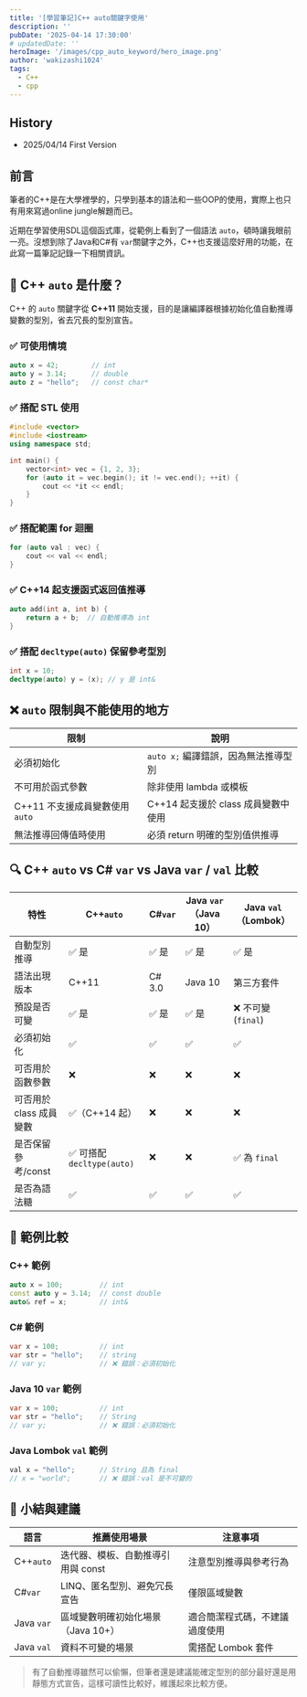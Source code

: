 ```yaml
---
title: '[學習筆記]C++ auto關鍵字使用'
description: ''
pubDate: '2025-04-14 17:30:00'
# updatedDate: ''
heroImage: '/images/cpp_auto_keyword/hero_image.png'
author: 'wakizashi1024'
tags:
  - C++
  - cpp
---
```

## History

- 2025/04/14 First Version

## 前言

筆者的C++是在大學裡學的，只學到基本的語法和一些OOP的使用，實際上也只有用來寫過online jungle解題而已。

近期在學習使用SDL這個函式庫，從範例上看到了一個語法 `auto`，頓時讓我眼前一亮。沒想到除了Java和C#有 `var`關鍵字之外，C++也支援這麼好用的功能，在此寫一篇筆記記錄一下相關資訊。

## 🧠 C++ `auto` 是什麼？

C++ 的 `auto` 關鍵字從 **C++11** 開始支援，目的是讓編譯器根據初始化值自動推導變數的型別，省去冗長的型別宣告。

### ✅ 可使用情境

```cpp
auto x = 42;        // int
auto y = 3.14;      // double
auto z = "hello";   // const char*
```

### ✅ 搭配 STL 使用

```cpp
#include <vector>
#include <iostream>
using namespace std;

int main() {
    vector<int> vec = {1, 2, 3};
    for (auto it = vec.begin(); it != vec.end(); ++it) {
        cout << *it << endl;
    }
}
```

### ✅ 搭配範圍 for 迴圈

```cpp
for (auto val : vec) {
    cout << val << endl;
}
```

### ✅ C++14 起支援函式返回值推導

```cpp
auto add(int a, int b) {
    return a + b;  // 自動推導為 int
}
```

### ✅ 搭配 `decltype(auto)` 保留參考型別

```cpp
int x = 10;
decltype(auto) y = (x); // y 是 int&
```

## ❌ `auto` 限制與不能使用的地方

| 限制                              | 說明                                   |
| --------------------------------- | -------------------------------------- |
| 必須初始化                        | `auto x;` 編譯錯誤，因為無法推導型別 |
| 不可用於函式參數                  | 除非使用 lambda 或模板                 |
| C++11 不支援成員變數使用 `auto` | C++14 起支援於 class 成員變數中使用    |
| 無法推導回傳值時使用              | 必須 return 明確的型別值供推導         |

## 🔍 C++ `auto` vs C# `var` vs Java `var` / `val` 比較

| 特性                    | C++`auto`                  | C#`var` | Java `var`（Java 10） | Java `val`（Lombok） |
| ----------------------- | ---------------------------- | --------- | ----------------------- | ---------------------- |
| 自動型別推導            | ✅ 是                        | ✅ 是     | ✅ 是                   | ✅ 是                  |
| 語法出現版本            | C++11                        | C# 3.0    | Java 10                 | 第三方套件             |
| 預設是否可變            | ✅ 是                        | ✅ 是     | ✅ 是                   | ❌ 不可變 (`final`)  |
| 必須初始化              | ✅                           | ✅        | ✅                      | ✅                     |
| 可否用於函數參數        | ❌                           | ❌        | ❌                      | ❌                     |
| 可否用於 class 成員變數 | ✅（C++14 起）               | ❌        | ❌                      | ❌                     |
| 是否保留參考/const      | ✅ 可搭配 `decltype(auto)` | ❌        | ❌                      | ✅ 為 `final`        |
| 是否為語法糖            | ✅                           | ✅        | ✅                      | ✅                     |

## 📘 範例比較

### C++ 範例

```cpp
auto x = 100;         // int
const auto y = 3.14;  // const double
auto& ref = x;        // int&
```

### C# 範例

```csharp
var x = 100;          // int
var str = "hello";    // string
// var y;             // ❌ 錯誤：必須初始化
```

### Java 10 `var` 範例

```java
var x = 100;          // int
var str = "hello";    // String
// var y;             // ❌ 錯誤：必須初始化
```

### Java Lombok `val` 範例

```java
val x = "hello";      // String 且為 final
// x = "world";       // ❌ 錯誤：val 是不可變的
```

## 🧾 小結與建議

| 語言         | 推薦使用場景                       | 注意事項                       |
| ------------ | ---------------------------------- | ------------------------------ |
| C++`auto`  | 迭代器、模板、自動推導引用與 const | 注意型別推導與參考行為         |
| C#`var`    | LINQ、匿名型別、避免冗長宣告       | 僅限區域變數                   |
| Java `var` | 區域變數明確初始化場景（Java 10+） | 適合簡潔程式碼，不建議過度使用 |
| Java `val` | 資料不可變的場景                   | 需搭配 Lombok 套件             |

> 有了自動推導雖然可以偷懶，但筆者還是建議能確定型別的部分最好還是用靜態方式宣告，這樣可讀性比較好，維護起來比較方便。
